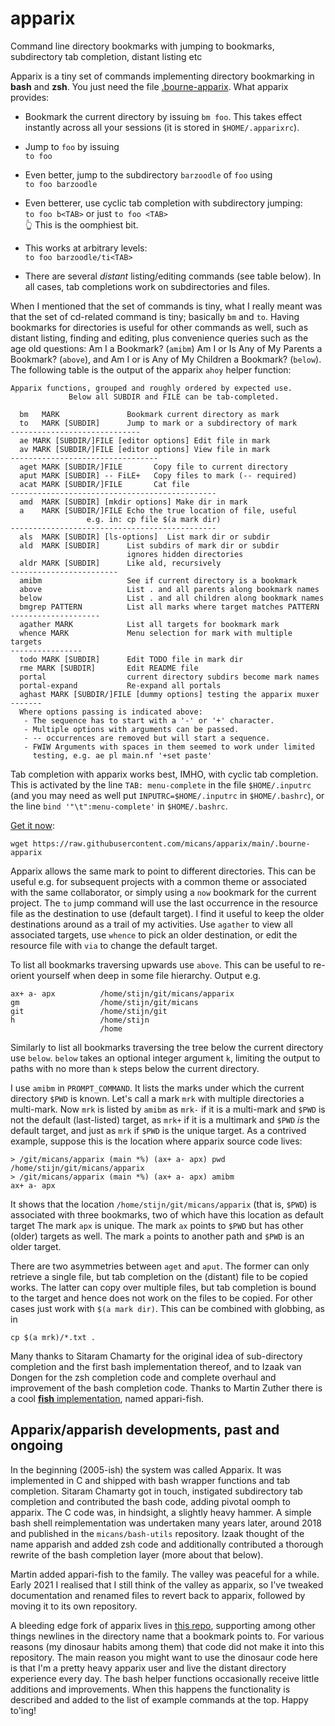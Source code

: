 # apparix
Command line directory bookmarks with jumping to bookmarks, subdirectory tab completion, distant listing etc

Apparix is a tiny set of commands implementing directory bookmarking in **bash** and **zsh**.
You just need the file [.bourne-apparix](https://raw.githubusercontent.com/micans/apparix/main/.bourne-apparix).
What apparix provides:

- Bookmark the current directory by issuing `bm foo`. This takes effect instantly
  across all your sessions (it is stored in `$HOME/.apparixrc`).

- Jump to `foo` by issuing\
  `to foo`

- Even better, jump to the subdirectory `barzoodle` of `foo` using\
  `to foo barzoodle`

- Even betterer, use cyclic tab completion with subdirectory jumping:\
  `to foo b<TAB>` or just `to foo <TAB>`\
  👆 This is the oomphiest bit.

- This works at arbitrary levels:\
  `to foo barzoodle/ti<TAB>`

- There are several *distant* listing/editing commands (see table below).
  In all cases, tab completions work on subdirectories and files.

When I mentioned that the set of commands is tiny, what I really meant
was that the set of cd-related command is tiny; basically `bm` and `to`.
Having bookmarks for directories is useful for other commands
as well, such as distant listing, finding and editing, plus convenience
queries such as the age old questions: Am I a Bookmark? (`amibm`)
Am I or Is Any of My Parents a Bookmark? (`above`), and
Am I or is Any of My Children a Bookmark? (`below`).
The following table is the output of the apparix `ahoy` helper function:


```
Apparix functions, grouped and roughly ordered by expected use.
             Below all SUBDIR and FILE can be tab-completed.

  bm   MARK               Bookmark current directory as mark
  to   MARK [SUBDIR]      Jump to mark or a subdirectory of mark
-----------------------------
  ae MARK [SUBDIR/]FILE [editor options] Edit file in mark
  av MARK [SUBDIR/]FILE [editor options] View file in mark
---------------------------------
  aget MARK [SUBDIR/]FILE       Copy file to current directory
  aput MARK [SUBDIR] -- FiLE+   Copy files to mark (-- required)
  acat MARK [SUBDIR/]FILE       Cat file
----------------------------------------------
  amd  MARK [SUBDIR] [mkdir options] Make dir in mark
  a    MARK [SUBDIR/]FILE Echo the true location of file, useful
                 e.g. in: cp file $(a mark dir)
----------------------------------------------
  als  MARK [SUBDIR] [ls-options]  List mark dir or subdir
  ald  MARK [SUBDIR]      List subdirs of mark dir or subdir
                          ignores hidden directories
  aldr MARK [SUBDIR]      Like ald, recursively
------------------------
  amibm                   See if current directory is a bookmark
  above                   List . and all parents along bookmark names
  below                   List . and all children along bookmark names
  bmgrep PATTERN          List all marks where target matches PATTERN
--------------------
  agather MARK            List all targets for bookmark mark
  whence MARK             Menu selection for mark with multiple targets
----------------
  todo MARK [SUBDIR]      Edit TODO file in mark dir
  rme MARK [SUBDIR]       Edit README file
  portal                  current directory subdirs become mark names
  portal-expand           Re-expand all portals
  aghast MARK [SUBDIR/]FILE [dummy options] testing the apparix muxer
-------
  Where options passing is indicated above:
   - The sequence has to start with a '-' or '+' character.
   - Multiple options with arguments can be passed.
   - -- occurrences are removed but will start a sequence.
   - FWIW Arguments with spaces in them seemed to work under limited
     testing, e.g. ae pl main.nf '+set paste'
```

Tab completion with apparix works best, IMHO, with cyclic tab completion. This
is activated by the line `TAB: menu-complete` in the file `$HOME/.inputrc` (and you may
need as well put `INPUTRC=$HOME/.inputrc` in `$HOME/.bashrc`), or the
line `bind '"\t":menu-complete'` in `$HOME/.bashrc`. 

[Get it now](https://raw.githubusercontent.com/micans/apparix/main/.bourne-apparix):
```
wget https://raw.githubusercontent.com/micans/apparix/main/.bourne-apparix
```

Apparix allows the same mark to point to different directories.
This can be useful e.g. for subsequent projects with a common theme or
associated with the same collaborator, or simply using a `now` bookmark for the current
project. The `to` jump command will use the last occurrence in the resource file
as the destination to use (default target). I find it useful to keep the older destinations
around as a trail of my activities. Use `agather` to view all associated
targets, use `whence` to pick an older destination,
or edit the resource file with `via` to change the default target.

To list all bookmarks traversing upwards use `above`. This can be useful to
re-orient yourself when deep in some file hierarchy. Output e.g.

```
ax+ a- apx          /home/stijn/git/micans/apparix
gm                  /home/stijn/git/micans
git                 /home/stijn/git
h                   /home/stijn
                    /home
```

Similarly to list all bookmarks traversing the tree below the current directory use `below`.
`below` takes an optional integer argument `k`, limiting the output to paths with no more
than `k` steps below the current directory.


I use `amibm` in `PROMPT_COMMAND`. It lists the marks under which the current
directory `$PWD` is known. Let's call a mark `mrk` with multiple directories a
multi-mark. Now `mrk` is listed by `amibm` as `mrk-` if it is a multi-mark and
`$PWD` is not the default (last-listed) target, as `mrk+` if it is a multimark
and `$PWD` *is* the default target, and just as `mrk` if `$PWD` is the unique
target. As a contrived example, suppose this is the location where apparix source code lives:
```
> /git/micans/apparix (main *%) (ax+ a- apx) pwd
/home/stijn/git/micans/apparix
> /git/micans/apparix (main *%) (ax+ a- apx) amibm 
ax+ a- apx
```
It shows that the location `/home/stijn/git/micans/apparix` (that is, `$PWD`)
is associated with three bookmarks, two of which have this location as default target
The mark `apx` is unique. The mark `ax` points to `$PWD`
but has other (older) targets as well. The mark `a` points to another path
and `$PWD` is an older target.

There are two asymmetries between `aget` and `aput`. The former can only
retrieve a single file, but tab completion on the (distant) file to be copied
works. The latter can copy over multiple files, but tab completion is bound
to the target and hence does not work on the files to be copied. For other cases
just work with `$(a mark dir)`. This can be combined with globbing, as in

```
cp $(a mrk)/*.txt .
```

Many thanks to Sitaram Chamarty for the original idea of sub-directory
completion and the first bash implementation thereof, and to Izaak van Dongen
for the zsh completion code and complete overhaul and improvement of the bash
completion code.  Thanks to Martin Zuther
there is a cool [**fish** implementation](https://github.com/mzuther/appari-fish),
named appari-fish.


## Apparix/apparish developments, past and ongoing

In the beginning (2005-ish) the system was called Apparix. It was
implemented in C and shipped with bash wrapper functions and tab completion.
Sitaram Chamarty got in touch, instigated subdirectory tab completion and
contributed the bash code, adding pivotal oomph to apparix.
The C code was, in hindsight, a slightly heavy hammer.
A simple bash shell reimplementation was undertaken
many years later, around 2018 and published in the `micans/bash-utils`
repository.  Izaak thought of the name apparish and added zsh code and
additionally contributed a thorough rewrite of the bash completion layer (more
about that below).

Martin added appari-fish to the family. The valley was peaceful for a
while.  Early 2021 I realised that I still think of the valley as apparix, so
I've tweaked documentation and renamed files to revert back to apparix, followed
by moving it to its own repository.

A bleeding edge fork of apparix lives in [this repo](https://github.com/goedel-gang/bash-utils/),
supporting among other things newlines in the directory name that a bookmark
points to.  For various reasons (my dinosaur habits among them) that code did
not make it into this repository. The main reason you might want to use the
dinosaur code here is that I'm a pretty heavy apparix user and live
the distant directory experience every day.
The bash helper functions occasionally receive little additions and
improvements. When this happens the functionality is
described and added to the list of example commands at the top.
Happy to'ing!



